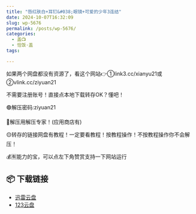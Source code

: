 ```yaml
---
title: "唇红肤白+耳钉&#038;眼镜+可爱的少年3连结"
date: 2024-10-07T16:32:09
slug: wp-5676
permalink: /posts/wp-5676/
categories:
  - 盖📺
  - 恰饭·盖
tags:

---
```


如果两个网盘都没有资源了，看这个网站👉①link3.cc/xianyu21或②vlink.cc/ziyuan21

不需要注册账号！直接点本地下载转存OK？懂吧！

🟢解压密码:ziyuan21

🔵解压用解压专家！(应用商店有)

🟡转存的链接网盘有教程！一定要看教程！按教程操作！不按教程操作你不会解压！

💰🈶能力的宝，可以点左下角赞赏支持一下网站运行

## 📦 下载链接
- [迅雷云盘](https://blziyuan21.com/pay-download/5676?key=857cca09a4&down_id=0)
- [123云盘](https://blziyuan21.com/pay-download/5676?key=857cca09a4&down_id=1)

